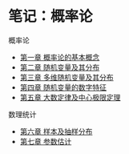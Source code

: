 # 笔记：概率论

概率论
- [第一章 概率论的基本概念](第一章%20概率论的基本概念.md)
- [第二章 随机变量及其分布](第二章%20随机变量及其分布.md)
- [第三章 多维随机变量及其分布](第三章%20多维随机变量及其分布.md)
- [第四章 随机变量的数字特征](第四章%20随机变量的数字特征.md)
- [第五章 大数定律及中心极限定理](第五章%20大数定律及中心极限定理.md)

数理统计
- [第六章 样本及抽样分布](第六章%20样本及抽样分布.md)
- [第七章 参数估计](第七章%20参数估计.md)

